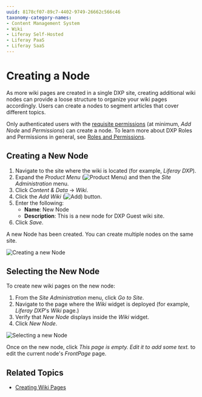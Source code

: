```yaml
---
uuid: 8178cf07-89c7-4402-9749-26662c566c46
taxonomy-category-names:
- Content Management System
- Wiki
- Liferay Self-Hosted
- Liferay PaaS
- Liferay SaaS
---
```

# Creating a Node

As more wiki pages are created in a single DXP site, creating additional wiki nodes can provide a loose structure to organize your wiki pages accordingly. Users can create a nodes to segment articles that cover different topics.

Only authenticated users with the [requisite permissions](./wiki-permissions.md) (at minimum, _Add Node_ and _Permissions_) can create a node. To learn more about DXP Roles and Permissions in general, see [Roles and Permissions](https://help.liferay.com/hc/articles/360017895212-Roles-and-Permissions).

## Creating a New Node

1. Navigate to the site where the wiki is located (for example, _Liferay DXP_).
1. Expand the _Product Menu_ (![Product Menu](../../images/icon-product-menu.png)) and then the _Site Administration_ menu.
1. Click _Content & Data_ &rarr; _Wiki_.
1. Click the _Add Wiki_ (![Add](../../images/icon-add.png)) button.
1. Enter the following:
    * **Name**: New Node
    * **Description**: This is a new node for DXP Guest wiki site.
1. Click _Save_.

A new Node has been created. You can create multiple nodes on the same site.

![Creating a new Node](./creating-a-node/images/01.png)

## Selecting the New Node

To create new wiki pages on the new node:

1. From the _Site Administration_ menu, click _Go to Site_.
1. Navigate to the page where the _Wiki_ widget is deployed (for example, _Liferay DXP_'s _Wiki_ page.)
1. Verify that _New Node_ displays inside the _Wiki_ widget.
1. Click _New Node_.

![Selecting a new Node](./creating-a-node/images/02.png)

Once on the new node, click _This page is empty. Edit it to add some text._ to edit the current node's _FrontPage_ page.

## Related Topics

* [Creating Wiki Pages](./creating-wiki-pages.md)
